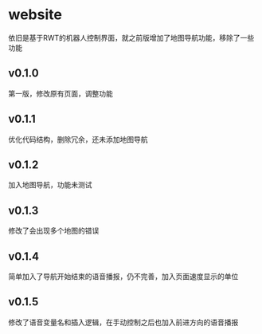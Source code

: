 # website
依旧是基于RWT的机器人控制界面，就之前版增加了地图导航功能，移除了一些功能
## v0.1.0
第一版，修改原有页面，调整功能
## v0.1.1
优化代码结构，删除冗余，还未添加地图导航
## v0.1.2
加入地图导航，功能未测试
## v0.1.3
修改了会出现多个地图的错误
## v0.1.4
简单加入了导航开始结束的语音播报，仍不完善，加入页面速度显示的单位
## v0.1.5
修改了语音变量名和插入逻辑，在手动控制之后也加入前进方向的语音播报
